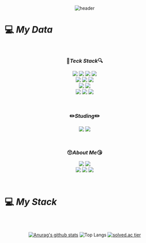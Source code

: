 <div align="center">
<br/>

![header](https://capsule-render.vercel.app/api?type=waving&color=gradient&text=%40Heejeong&nbsp;Jeon%20%20&fontAlign=66&height=300&fontSize=70)

</div></div></div>

# :computer: _My Data_

<div align="center">

<br/>

### :mag_right:_Teck Stack_:mag:

<img src="https://img.shields.io/badge/C-A8B9CC?style=flat&logo=C&logoColor=white"/></a>
<img src="https://img.shields.io/badge/C++-00599C?style=flat&logo=C%2B%2B&logoColor=white"/></a>
<img src="https://img.shields.io/badge/C%23-239120?style=flat&logo=Csharp&logoColor=white"/></a>
<img src="https://img.shields.io/badge/Unity-FFFFFF?style=flat&logo=Unity&logoColor=black"/></a>   
<img src="https://img.shields.io/badge/GitHub-6E6E6E?style=flat&logo=GitHub&logoColor=white"/></a>
<img src="https://img.shields.io/badge/Markdown-000000?style=flat&logo=Markdown&logoColor=white"/></a>
<img src="https://img.shields.io/badge/Figma-F24E1E?style=flat&logo=Figma&logoColor=white"/></a>   
<img src="https://img.shields.io/badge/VisualStudio-5C2D91?style=flat&logo=VisualStudio&logoColor=white"/></a>
<img src="https://img.shields.io/badge/VisualStudioCode-007ACC?style=flat&logo=VisualStudioCode&logoColor=white"/></a>   
<img src="https://img.shields.io/badge/Trello-0052CC?style=flat&logo=Trello&logoColor=white"/></a>
<img src="https://img.shields.io/badge/Discord-5865F2?style=flat&logo=Discord&logoColor=white"/></a>
<img src="https://img.shields.io/badge/Slack-4A154B?style=flat&logo=Slack&logoColor=white"/></a>

<br/>

### :pencil2:_Studing_:pencil2:

<img src="https://img.shields.io/badge/UnrealEngine-39477F?style=flat&logo=UnrealEngine&logoColor=white"/></a>
<img src="https://img.shields.io/badge/Git-F05032?style=flat&logo=Git&logoColor=white"/></a>

<br/>

### :kissing_closed_eyes:_About Me_:kissing_heart:

<a href="https://heejjjeong.github.io"><img src="https://img.shields.io/badge/GitHubPages-222222?style=flat&logo=GitHubPages&logoColor=white&link=heejjjeong.github.io"/></a>
<a href="https://heejnt.notion.site/Resume-159944f75f204415869a017c5829af25"><img src="https://img.shields.io/badge/Notion-56B366?style=flat&logo=Notion&logoColor=white&link=https://heejnt.notion.site/Resume-159944f75f204415869a017c5829af25"/></a>   
<a href="https://www.instagram.com/heejjjjeong"><img src="https://img.shields.io/badge/Instagram-E4405F?style=flat&logo=Instagram&logoColor=white&link=https://www.instagram.com/heejjjjeong"/></a>
<a href="https://www.facebook.com/profile.php?id=100014063461831"><img src="https://img.shields.io/badge/Facebook-1877F2?style=flat&logo=Facebook&logoColor=white&link=https://www.facebook.com/profile.php?id=100014063461831"/></a>
<a href="https://open.kakao.com/o/szska01c"><img src="https://img.shields.io/badge/KakaoTalk-FFCD00?style=flat&logo=KakaoTalk&logoColor=white&link=https://open.kakao.com/o/szska01c"/></a>

<br/>

</div>

# :computer: _My Stack_

<div align="center">
<br/><br/>

[![Anurag's github stats](https://github-readme-stats.vercel.app/api?username=heejjjeong&show_icons=true&theme=onedark)](https://github.com/{heejjjeong}/github-readme-stats)
![Top Langs](https://github-readme-stats.vercel.app/api/top-langs/?username=heejjjeong&layout=compact&theme=onedark)
[![solved.ac tier](http://mazassumnida.wtf/api/v2/generate_badge?boj=heednee)](https://solved.ac/heednee)

<br/>
</div>


<!--
**heejjjeong/heejjjeong** is a ✨ _special_ ✨ repository because its `README.md` (this file) appears on your GitHub profile.

Here are some ideas to get you started:

- 🔭 I’m currently working on ...
- 🌱 I’m currently learning ...
- 👯 I’m looking to collaborate on ...
- 🤔 I’m looking for help with ...
- 💬 Ask me about ...
- 📫 How to reach me: ...
- 😄 Pronouns: ...
- ⚡ Fun fact: ...
-->

